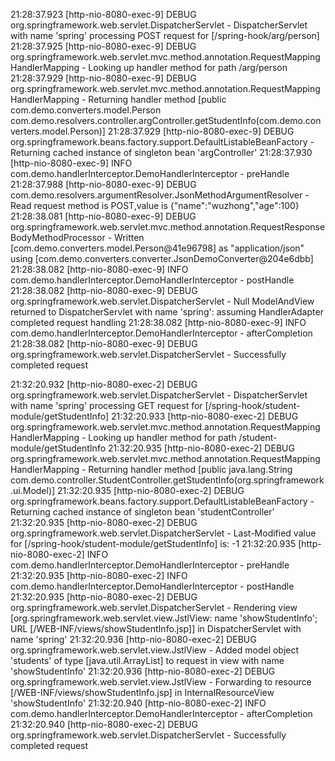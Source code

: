 21:28:37.923 [http-nio-8080-exec-9] DEBUG org.springframework.web.servlet.DispatcherServlet - DispatcherServlet with name 'spring' processing POST request for [/spring-hook/arg/person]
21:28:37.925 [http-nio-8080-exec-9] DEBUG org.springframework.web.servlet.mvc.method.annotation.RequestMappingHandlerMapping - Looking up handler method for path /arg/person
21:28:37.929 [http-nio-8080-exec-9] DEBUG org.springframework.web.servlet.mvc.method.annotation.RequestMappingHandlerMapping - Returning handler method [public com.demo.converters.model.Person com.demo.resolvers.controller.argController.getStudentInfo(com.demo.converters.model.Person)]
21:28:37.929 [http-nio-8080-exec-9] DEBUG org.springframework.beans.factory.support.DefaultListableBeanFactory - Returning cached instance of singleton bean 'argController'
21:28:37.930 [http-nio-8080-exec-9] INFO com.demo.handlerInterceptor.DemoHandlerInterceptor - preHandle
21:28:37.988 [http-nio-8080-exec-9] DEBUG com.demo.resolvers.argumentResolver.JsonMethodArgumentResolver - Read request method is POST,value is {"name":"wuzhong","age":100}
21:28:38.081 [http-nio-8080-exec-9] DEBUG org.springframework.web.servlet.mvc.method.annotation.RequestResponseBodyMethodProcessor - Written [com.demo.converters.model.Person@41e96798] as "application/json" using [com.demo.converters.converter.JsonDemoConverter@204e6dbb]
21:28:38.082 [http-nio-8080-exec-9] INFO com.demo.handlerInterceptor.DemoHandlerInterceptor - postHandle
21:28:38.082 [http-nio-8080-exec-9] DEBUG org.springframework.web.servlet.DispatcherServlet - Null ModelAndView returned to DispatcherServlet with name 'spring': assuming HandlerAdapter completed request handling
21:28:38.082 [http-nio-8080-exec-9] INFO com.demo.handlerInterceptor.DemoHandlerInterceptor - afterCompletion
21:28:38.082 [http-nio-8080-exec-9] DEBUG org.springframework.web.servlet.DispatcherServlet - Successfully completed request



21:32:20.932 [http-nio-8080-exec-2] DEBUG org.springframework.web.servlet.DispatcherServlet - DispatcherServlet with name 'spring' processing GET request for [/spring-hook/student-module/getStudentInfo]
21:32:20.933 [http-nio-8080-exec-2] DEBUG org.springframework.web.servlet.mvc.method.annotation.RequestMappingHandlerMapping - Looking up handler method for path /student-module/getStudentInfo
21:32:20.935 [http-nio-8080-exec-2] DEBUG org.springframework.web.servlet.mvc.method.annotation.RequestMappingHandlerMapping - Returning handler method [public java.lang.String com.demo.controller.StudentController.getStudentInfo(org.springframework.ui.Model)]
21:32:20.935 [http-nio-8080-exec-2] DEBUG org.springframework.beans.factory.support.DefaultListableBeanFactory - Returning cached instance of singleton bean 'studentController'
21:32:20.935 [http-nio-8080-exec-2] DEBUG org.springframework.web.servlet.DispatcherServlet - Last-Modified value for [/spring-hook/student-module/getStudentInfo] is: -1
21:32:20.935 [http-nio-8080-exec-2] INFO com.demo.handlerInterceptor.DemoHandlerInterceptor - preHandle
21:32:20.935 [http-nio-8080-exec-2] INFO com.demo.handlerInterceptor.DemoHandlerInterceptor - postHandle
21:32:20.935 [http-nio-8080-exec-2] DEBUG org.springframework.web.servlet.DispatcherServlet - Rendering view [org.springframework.web.servlet.view.JstlView: name 'showStudentInfo'; URL [/WEB-INF/views/showStudentInfo.jsp]] in DispatcherServlet with name 'spring'
21:32:20.936 [http-nio-8080-exec-2] DEBUG org.springframework.web.servlet.view.JstlView - Added model object 'students' of type [java.util.ArrayList] to request in view with name 'showStudentInfo'
21:32:20.936 [http-nio-8080-exec-2] DEBUG org.springframework.web.servlet.view.JstlView - Forwarding to resource [/WEB-INF/views/showStudentInfo.jsp] in InternalResourceView 'showStudentInfo'
21:32:20.940 [http-nio-8080-exec-2] INFO com.demo.handlerInterceptor.DemoHandlerInterceptor - afterCompletion
21:32:20.940 [http-nio-8080-exec-2] DEBUG org.springframework.web.servlet.DispatcherServlet - Successfully completed request
